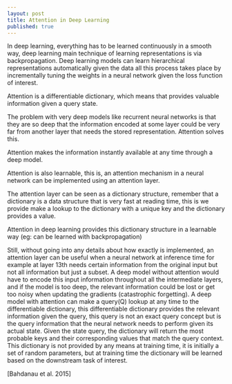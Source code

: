 ```yaml
---
layout: post
title: Attention in Deep Learning
published: true
---
```


In deep learning, everything has to be learned continuously in a smooth way, deep learning main technique of learning representations is via backpropagation. Deep learning models can learn hierarchical representations automatically given the data all this process takes place by incrementally tuning the weights in a neural network given the loss function of interest.

Attention is a differentiable dictionary, which means that provides valuable information given a query state.

The problem with very deep models like recurrent neural networks is that they are so deep that the information encoded at some layer could be very far from another layer that needs the stored representation. Attention solves this.

Attention makes the information instantly available at any time through a deep model.

Attention is also learnable, this is, an attention mechanism in a neural network can be implemented using an attention layer.

The attention layer can be seen as a dictionary structure, remember that a dictionary is a data structure that is very fast at reading time, this is we provide make a lookup to the dictionary with a unique key and the dictionary provides a value.

Attention in deep learning provides this dictionary structure in a learnable way (eg: can be learned with backpropagation)

Still, without going into any details about how exactly is implemented, an attention layer can be useful when a neural network at inference time for example at layer 13th needs certain information from the original input but not all information but just a subset. A deep model without attention would have to encode this input information throughout all the intermediate layers, and if the model is too deep, the relevant information could be lost or get too noisy when updating the gradients (catastrophic forgetting).
A deep model with attention can make a query(Q) lookup at any time to the differentiable dictionary, this differentiable dictionary provides the relevant information given the query, this query is not an exact query concept but is the query information that the neural network needs to perform given its actual state. Given the state query, the dictionary will return the most probable keys and their corresponding values that match the query context. This dictionary is not provided by any means at training time, it is initially a set of random parameters, but at training time the dictionary will be learned based on the downstream task of interest.


[Bahdanau et al. 2015] 
